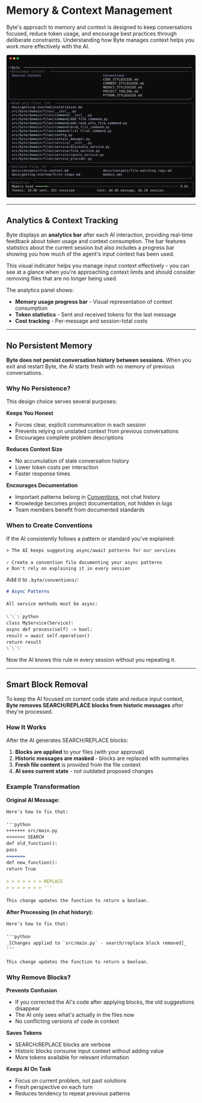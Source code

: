 # Memory & Context Management

Byte's approach to memory and context is designed to keep conversations focused, reduce token usage, and encourage best practices through deliberate constraints. Understanding how Byte manages context helps you work more effectively with the AI.

![File context showing read-only and editable files](../images/file-context.svg)

---

## Analytics & Context Tracking

Byte displays an **analytics bar** after each AI interaction, providing real-time feedback about token usage and context consumption. The bar features statistics about the current session but also includes a progress bar showing you how much of the agent's input context has been used.

This visual indicator helps you manage input context effectively - you can see at a glance when you're approaching context limits and should consider removing files that are no longer being used.

The analytics panel shows:

- **Memory usage progress bar** - Visual representation of context consumption
- **Token statistics** - Sent and received tokens for the last message
- **Cost tracking** - Per-message and session-total costs

---

## No Persistent Memory

**Byte does not persist conversation history between sessions.** When you exit and restart Byte, the AI starts fresh with no memory of previous conversations.

### Why No Persistence?

This design choice serves several purposes:

**Keeps You Honest**

- Forces clear, explicit communication in each session
- Prevents relying on unstated context from previous conversations
- Encourages complete problem descriptions

**Reduces Context Size**

- No accumulation of stale conversation history
- Lower token costs per interaction
- Faster response times

**Encourages Documentation**

- Important patterns belong in [Conventions](conventions.md), not chat history
- Knowledge becomes project documentation, not hidden in logs
- Team members benefit from documented standards

### When to Create Conventions

If the AI consistently follows a pattern or standard you've explained:

```
> The AI keeps suggesting async/await patterns for our services

✓ Create a convention file documenting your async patterns
✗ Don't rely on explaining it in every session
```

Add it to `.byte/conventions/`:

```markdown
# Async Patterns

All service methods must be async:

\`\`\`python
class MyService(Service):
async def process(self) -> bool:
result = await self.operation()
return result
\`\`\`
```

Now the AI knows this rule in every session without you repeating it.

---

## Smart Block Removal

To keep the AI focused on current code state and reduce input context, **Byte removes SEARCH/REPLACE blocks from historic messages** after they're processed.

### How It Works

After the AI generates SEARCH/REPLACE blocks:

1. **Blocks are applied** to your files (with your approval)
2. **Historic messages are masked** - blocks are replaced with summaries
3. **Fresh file content** is provided from the file context
4. **AI sees current state** - not outdated proposed changes

### Example Transformation

**Original AI Message:**

```markdown
Here's how to fix that:

'''python
+++++++ src/main.py
<<<<<<< SEARCH
def old_function():
pass
=======
def new_function():
return True

> > > > > > > REPLACE
> > > > > > > '''

This change updates the function to return a boolean.
```

**After Processing (in chat history):**

```markdown
Here's how to fix that:

'''python
_[Changes applied to `src/main.py` - search/replace block removed]_
'''

This change updates the function to return a boolean.
```

### Why Remove Blocks?

**Prevents Confusion**

- If you corrected the AI's code after applying blocks, the old suggestions disappear
- The AI only sees what's actually in the files now
- No conflicting versions of code in context

**Saves Tokens**

- SEARCH/REPLACE blocks are verbose
- Historic blocks consume input context without adding value
- More tokens available for relevant information

**Keeps AI On Task**

- Focus on current problem, not past solutions
- Fresh perspective on each turn
- Reduces tendency to repeat previous patterns
